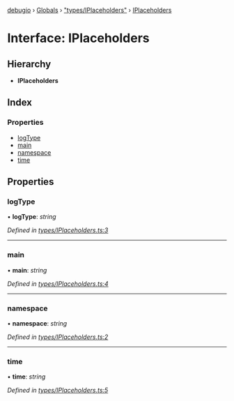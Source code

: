 [debugio](../README.md) › [Globals](../globals.md) › ["types/IPlaceholders"](../modules/_types_iplaceholders_.md) › [IPlaceholders](_types_iplaceholders_.iplaceholders.md)

# Interface: IPlaceholders

## Hierarchy

* **IPlaceholders**

## Index

### Properties

* [logType](_types_iplaceholders_.iplaceholders.md#logtype)
* [main](_types_iplaceholders_.iplaceholders.md#main)
* [namespace](_types_iplaceholders_.iplaceholders.md#namespace)
* [time](_types_iplaceholders_.iplaceholders.md#time)

## Properties

###  logType

• **logType**: *string*

*Defined in [types/IPlaceholders.ts:3](https://github.com/kislball/debugio/blob/9a1c73e/src/types/IPlaceholders.ts#L3)*

___

###  main

• **main**: *string*

*Defined in [types/IPlaceholders.ts:4](https://github.com/kislball/debugio/blob/9a1c73e/src/types/IPlaceholders.ts#L4)*

___

###  namespace

• **namespace**: *string*

*Defined in [types/IPlaceholders.ts:2](https://github.com/kislball/debugio/blob/9a1c73e/src/types/IPlaceholders.ts#L2)*

___

###  time

• **time**: *string*

*Defined in [types/IPlaceholders.ts:5](https://github.com/kislball/debugio/blob/9a1c73e/src/types/IPlaceholders.ts#L5)*
